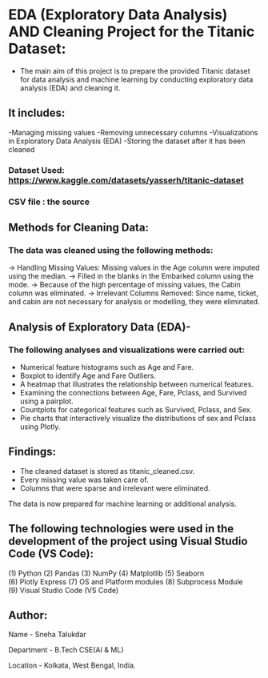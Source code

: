 # EDA (Exploratory Data Analysis) AND Cleaning Project for the Titanic Dataset:

- The main aim of this project is to prepare the provided Titanic dataset for data analysis and machine learning by conducting exploratory data analysis (EDA) and cleaning it.

## It includes:
-Managing missing values
-Removing unnecessary columns
-Visualizations in Exploratory Data Analysis (EDA)
-Storing the dataset after it has been cleaned

### Dataset Used: https://www.kaggle.com/datasets/yasserh/titanic-dataset
### CSV file : the source

## Methods for Cleaning Data:
### The data was cleaned using the following methods:

-> Handling Missing Values: Missing values in the Age column were imputed using the median.
-> Filled in the blanks in the Embarked column using the mode.
-> Because of the high percentage of missing values, the Cabin column was eliminated.
-> Irrelevant Columns Removed: Since name, ticket, and cabin are not necessary for analysis or modelling, they were eliminated.

## Analysis of Exploratory Data (EDA)-
### The following analyses and visualizations were carried out:
- Numerical feature histograms such as Age and Fare.
- Boxplot to identify Age and Fare Outliers.
- A heatmap that illustrates the relationship between numerical features.
- Examining the connections between Age, Fare, Pclass, and Survived using a pairplot.
- Countplots for categorical features such as Survived, Pclass, and Sex.
- Pie charts that interactively visualize the distributions of sex and Pclass using Plotly.

## Findings:
- The cleaned dataset is stored as titanic_cleaned.csv.
- Every missing value was taken care of.
- Columns that were sparse and irrelevant were eliminated.

The data is now prepared for machine learning or additional analysis.

## The following technologies were used in the development of the project using Visual Studio Code (VS Code):
(1) Python 
(2) Pandas 
(3) NumPy 
(4) Matplotlib 
(5) Seaborn  
(6) Plotly Express 
(7) OS and Platform modules 
(8) Subprocess Module  
(9) Visual Studio Code (VS Code) 


## Author:
Name - Sneha Talukdar 

Department - B.Tech CSE(AI & ML)

Location - Kolkata, West Bengal, India.



